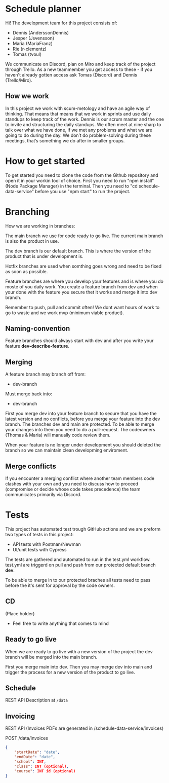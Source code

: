 # Schedule planner
Hi! The development team for this project consists of:
- Dennis (AnderssonDennis)
- Jesper (Jsvensson)
- Maria (MariaFranz)
- Rie (r-clementz)
- Tomas (tvoul)


We communicate on Discord, plan on Miro and keep track of the project through Trello. As a new teammember you get access to these - if you haven't already gotten access ask Tomas (Discord) and Dennis (Trello/Miro).
## How we work
In this project we work with scum-metology and have an agile way of thinking. That means that means that we work in sprints and use daily standups to keep track of the work. Dennis is our scrum master and the one to invite and structuring the daily standups. We often meet at nine sharp to talk over what we have done, if we met any problems and what we are going to do during the day. We don’t do problem-solving during these meetings, that’s something we do after in smaller groups. 

# How to get started
To get started you need to clone the code from the Github repository and open it in your workin tool of choice. First you need to run "npm install" (Node Package Manager) in the terminal. Then you need to "cd schedule-data-service" before you use "npm start" to run the project. 
# Branching
How we are working in branches:

The main branch we use for code ready to go live. The current main branch is also the product in use.

The dev branch is our default branch. This is where the version of the product that is under development is.

Hotfix branches are used when somthing goes wrong and need to be fixed as soon as possible. 

Feature branches are where you develop your features and is where you do moste of you daily work. You create a feature branch from dev and when your done with the feature you secure thet it works and merge it into dev branch. 

Remember to push, pull and commit often! We dont want hours of work to go to waste and we work mvp (minimum viable product).

## Naming-convention 
Feature branches should always start with dev and after you write your feature **dev-describe-feature**. 

## Merging
A feature branch may branch off from:

- dev-branch

Must merge back into:

- dev-branch

First you merge dev into your feature branch to secure that you have the latest version and no conflicts, before you merge your feature into the dev branch. The branches dev and main are protected. To be able to merge your changes into them you need to do a pull-request. The codeowners (Thomas & Maria) will manually code review them. 

When your feature is no longer under development you should deleted the branch so we can maintain clean developming enviroment.
## Merge conflicts
If you encounter a merging conflict where another team members code clashes with your own and you need to discuss how to proceed (compromise or decide whose code takes precedence) the team communicates primarily via Discord.

# Tests
This project has automated test trough GitHub actions and we are preform two types of tests in this project: 
 - API tests with Postman/Newman
 - UI/unit tests with Cypress 

 The tests are gathered and automated to run in the test.yml workflow. test.yml are triggerd on pull and push from our protected default branch **dev**.

 To be able to merge in to our protected braches all tests need to pass before the it's sent for approval by the code owners. 


## CD
(Place holder)
- Feel free to write anything that comes to mind

## Ready to go live

When we are ready to go live with a new version of the project the dev branch will be merged into the main branch.

First you merge main into dev. Then you may merge dev into main and trigger the process for a new version of the product to go live.

## Schedule
REST API Description at `/data`


## Invoicing
REST API (Invoices PDFs are generated in /schedule-data-service/invoices)

POST /data/invoices

```json
{
    "startDate": "date",
    "endDate": "date",
    "school": INT,
    "class": INT (optional),
    "course": INT id (optional)
}
```

